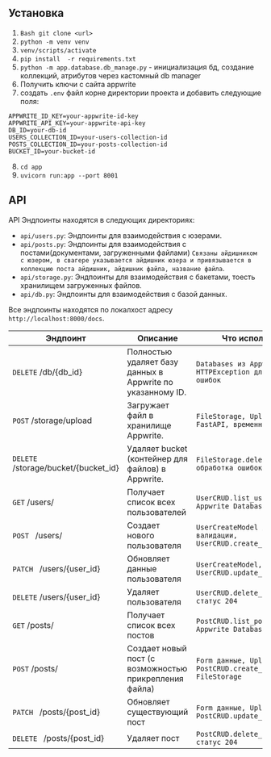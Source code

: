 ## Установка
1. ```Bash git clone <url>```
2. ```python -m venv venv```
3. ```venv/scripts/activate```
4. ```pip install  -r requirements.txt```
5. ```python -m app.database.db_manage.py``` - инициализация бд, создание коллекций, атрибутов через кастомный db manager
6. Получить ключи с сайта appwrite
7. создать  `.env` файл корне директории проекта и добавить следующие поля:
```
APPWRITE_ID_KEY=your-appwrite-id-key
APPWRITE_API_KEY=your-appwrite-api-key
DB_ID=your-db-id
USERS_COLLECTION_ID=your-users-collection-id
POSTS_COLLECTION_ID=your-posts-collection-id
BUCKET_ID=your-bucket-id
```
8. ```cd app```
9. ```uvicorn run:app --port 8001```

## API

API Эндпоинты находятся в следующих директориях:

- `api/users.py`: Эндпоинты для взаимодействия с юзерами.
- `api/posts.py`: Эндпоинты для взаимодействия с постами(документами, загруженными файлами) ```Связаны айдишником с юзером, в свагере указывается айдишник юзера и привязывается в коллекцию поста айдишник, айдишник файла, название файла```.
- `api/storage.py`: Эндпоинты для взаимодействия с бакетами, тоесть хранилищем загруженных файлов.
- `api/db.py`: Эндпоинты для взаимодействия с базой данных.

Все эндпоинты находятся по локалхост адресу  `http://localhost:8000/docs`.

| Эндпоинт              | Описание                                                                 | Что использует                     |
| ---------------------- | --------------------------------------------------------------------------- | ------------------------------------------------------------ |
| `DELETE` /db/{db_id}    | Полностью удаляет базу данных в Appwrite по указанному ID.                    | `Databases из Appwrite SDK, HTTPException для обработки ошибок `|
| `POST` /storage/upload          | Загружает файл в хранилище Appwrite.                               |   `FileStorage, UploadFile из FastAPI, временные файлы `                                                               |
| `DELETE` /storage/bucket/{bucket_id}     | Удаляет bucket (контейнер для файлов) в Appwrite.                   | `FileStorage.delete_bucket(), обработка ошибок `                           |
| `GET` /users/	|Получает список всех пользователей	                                                      | `UserCRUD.list_users(), Appwrite Databases `                             |
| `POST ` /users/|	Создает нового пользователя|	`UserCreateModel для валидации, UserCRUD.create_user()` |
|`PATCH ` /users/{user_id} |	Обновляет данные пользователя	 |   `UserCreateModel, UserCRUD.update_user()`  |
| `DELETE` /users/{user_id}	|Удаляет пользователя	|`UserCRUD.delete_user(), статус 204` |
|`GET` /posts/|	Получает список всех постов|	`PostCRUD.list_posts(), Appwrite Databases` |
|`POST` /posts/	|Создает новый пост (с возможностью прикрепления файла)	|`Form данные, UploadFile, PostCRUD.create_post(), FileStorage` |
|`PATCH ` /posts/{post_id}	|Обновляет существующий пост	|`Form данные, UploadFile, PostCRUD.update_post() `|
| `DELETE ` /posts/{post_id} |	Удаляет пост|	`PostCRUD.delete_post(), статус 204`|






